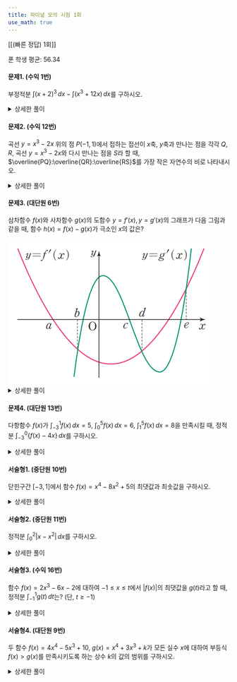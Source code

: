 ```yaml
---
title: 파이널 모의 시험 1회
use_math: true
---
```


[[(빠른 정답) 1회]]

푼 학생 평균: 56.34

#### 문제1. (수익 1번)
부정적분 $\displaystyle\int(x+2)^3\, dx-\displaystyle\int(x^3+12 x)\,dx$를 구하시오.

<details> 
  <summary>상세한 풀이</summary> 
   <p><img src="/assets/Pasted image 20231123191556.png"/></p>
 </details>


#### 문제2. (수익 12번)
곡선 $y=x^3-2x$ 위의 점 $P(-1, 1)$에서 접하는 접선이 $x$축, $y$축과 만나는 점을 각각 $Q, R$, 곡선 $y=x^3-2x$와 다시 만나는 점을 $S$라 할 때, $\overline{PQ}:\overline{QR}:\overline{RS}$를 가장 작은 자연수의 비로 나타내시오.

 
<details> 
  <summary>상세한 풀이</summary> 
   <p><img src="/assets/Pasted image 20231122234118.png"/></p>
 </details>


#### 문제3. (대단원 6번)
삼차함수 $f(x)$와 사차함수 $g(x)$의 도함수 $y=f'(x), y=g'(x)$의 그래프가 다음 그림과 같을 때, 함수 $h(x)=f(x)-g(x)$가 극소인 $x$의 값은?

<img src="/assets/Pasted image 20231122190021.png"/>

<details> 
  <summary>상세한 풀이</summary> 
   <p><img src="/assets/Pasted image 20231122234230.png"/></p>
 </details>

#### 문제4. (대단원 13번)
다항함수 $f(x)$가 $\displaystyle\int_{-3}^1 f(x)\,dx=5$, $\displaystyle\int_0^5 f(x)\,dx=6$, $\displaystyle\int_1^5 f(x)\,dx=8$을 만족시킬 때, 정적분 $\displaystyle\int_{-3}^0\lbrace f(x)-4 x\rbrace\,dx$를 구하시오.

<details> 
  <summary>상세한 풀이</summary> 
   <p><img src="/assets/Pasted image 20231122234252.png"/></p>
 </details>

#### 서술형1. (중단원 10번)
닫힌구간 $[-3, 1]$에서 함수 $f(x)=x^4-8x^2+5$의 최댓값과 최솟값을 구하시오.

<details> 
  <summary>상세한 풀이</summary> 
   <p><img src="/assets/Pasted image 20231122234316.png"/></p>
 </details>

#### 서술형2. (중단원 11번)
정적분 $\displaystyle\int_0^2\lvert x-x^2\rvert\,dx$를 구하시오.


<details> 
  <summary>상세한 풀이</summary> 
   <p><img src="/assets/Pasted image 20231122234345.png"/></p>
 </details>

#### 서술형3. (수익 16번)
함수 $f(x)=2x^3-6x-2$에 대하여 $-1\le x\le t$에서 $\lvert f(x)\rvert$의 최댓값을 $g(t)$라고 할 때, 정적분 $\displaystyle\int_{-1}^1 g(t)\,dt$는? (단, $t\ge -1$)


<details> 
  <summary>상세한 풀이</summary> 
   <p><img src="/assets/Pasted image 20231122234444.png"/>
<img src="/assets/Pasted image 20231122234511.png"/>
</p>
 </details>

#### 서술형4. (대단원 9번)
두 함수 $f(x)=4x^4-5x^3+10$, $g(x)=x^4+3x^3+k$가 모든 실수 $x$에 대하여 부등식 $f(x)>g(x)$를 만족시키도록 하는 상수 $k$의 값의 범위를 구하시오.


<details> 
  <summary>상세한 풀이</summary> 
   <p><img src="/assets/Pasted image 20231125203938.png"/></p>
 </details>